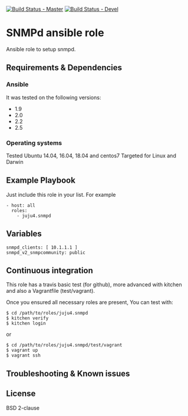[![Build Status - Master](https://travis-ci.org/juju4/ansible-snmpd.svg?branch=master)](https://travis-ci.org/juju4/ansible-snmpd)
[![Build Status - Devel](https://travis-ci.org/juju4/ansible-snmpd.svg?branch=devel)](https://travis-ci.org/juju4/ansible-snmpd/branches)
# SNMPd ansible role

Ansible role to setup snmpd.

## Requirements & Dependencies

### Ansible
It was tested on the following versions:
 * 1.9
 * 2.0
 * 2.2
 * 2.5

### Operating systems

Tested Ubuntu 14.04, 16.04, 18.04 and centos7
Targeted for Linux and Darwin

## Example Playbook

Just include this role in your list.
For example

```
- host: all
  roles:
    - juju4.snmpd
```

## Variables

```
snmpd_clients: [ 10.1.1.1 ]
snmpd_v2_snmpcommunity: public
```

## Continuous integration

This role has a travis basic test (for github), more advanced with kitchen and also a Vagrantfile (test/vagrant).

Once you ensured all necessary roles are present, You can test with:
```
$ cd /path/to/roles/juju4.snmpd
$ kitchen verify
$ kitchen login
```
or
```
$ cd /path/to/roles/juju4.snmpd/test/vagrant
$ vagrant up
$ vagrant ssh
```

## Troubleshooting & Known issues


## License

BSD 2-clause
